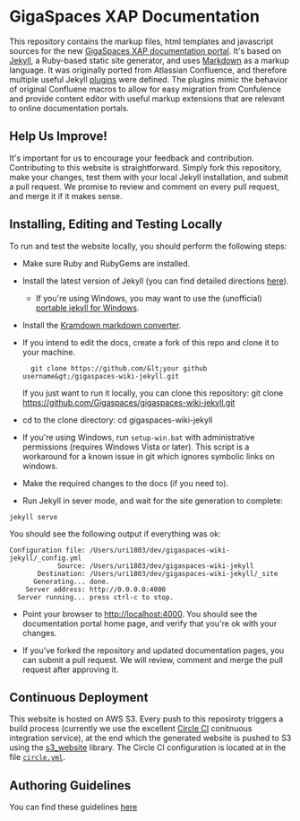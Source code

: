 # GigaSpaces XAP Documentation

This repository contains the markup files, html templates and javascript sources for the new [GigaSpaces XAP documentation portal](http://docs.gigaspaces.com).
It's based on [Jekyll](http://jekyllrb.com/), a Ruby-based static site generator, and uses [Markdown]() as a markup language. It was originally ported from Atlassian Confluence, and therefore multiple useful Jekyll [plugins](http://docs.gigaspaces.com/howto/plugin.html) were defined. The plugins mimic the behavior of original Confluene macros to allow for easy migration from Confulence and provide content editor with useful markup extensions that are relevant to online documentation portals.

## Help Us Improve! 
It's important for us to encourage your feedback and contribution. Contributing to this website is straightforward. Simply fork this repository, make your changes, test them with your local Jekyll installation, and submit a pull request. We promise to review and comment on every pull request, and merge it if it makes sense.  

## Installing, Editing and Testing Locally 
To run and test the website locally, you should perform the following steps:
* Make sure Ruby and RubyGems are installed.
* Install the latest version of Jekyll (you can find detailed directions [here](http://jekyllrb.com/docs/installation/)).
  * If you're using Windows, you may want to use the (unofficial) [portable jekyll for Windows](http://www.madhur.co.in/blog/2013/07/20/buildportablejekyll.html).
* Install the [Kramdown markdown converter](http://kramdown.gettalong.org/installation.html).
* If you intend to edit the docs, create a fork of this repo and clone it to your machine.

        git clone https://github.com/&lt;your github username&gt;/gigaspaces-wiki-jekyll.git

  If you just want to run it locally, you can clone this repository:
    git clone https://github.com/Gigaspaces/gigaspaces-wiki-jekyll.git

* cd to the clone directory: 
    cd gigaspaces-wiki-jekyll

* If you're using Windows, run `setup-win.bat` with administrative permissions (requires Windows Vista or later).
This script is a workaround for a known issue in git which ignores symbolic links on windows. 
* Make the required changes to the docs (if you need to).

* Run Jekyll in sever mode, and wait for the site generation to complete: 
```
jekyll serve
```
You should see the following output if everything was ok:
```
Configuration file: /Users/uri1803/dev/gigaspaces-wiki-jekyll/_config.yml
            Source: /Users/uri1803/dev/gigaspaces-wiki-jekyll
       Destination: /Users/uri1803/dev/gigaspaces-wiki-jekyll/_site
      Generating... done.
    Server address: http://0.0.0.0:4000
  Server running... press ctrl-c to stop.
```

* Point your browser to [http://localhost:4000](http://localhost:4000). You should see the documentation portal home page, and verify that you're ok with your changes. 

* If you've forked the repository and updated documentation pages, you can submit a pull request. We will review, comment and merge the pull request after approving it. 

## Continuous Deployment 

This website is hosted on AWS S3. Every push to this reposiroty triggers a build process (currently we use the excellent [Circle CI](http://circleci.com) conitnuous integration service), at the end which the generated website is pushed to S3 using the [s3_website](https://github.com/laurilehmijoki/s3_website) library. The Circle CI configuration is located at in the file [`circle.yml`](circle.yml). 

## Authoring Guidelines

You can find these guidelines [here](http://docs.gigaspaces.com/howto)














